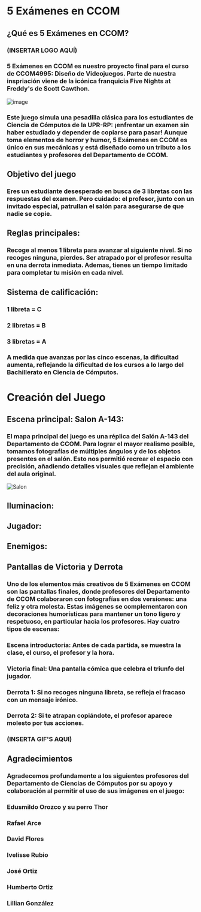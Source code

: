 # 5 Exámenes en CCOM

## ¿Qué es 5 Exámenes en CCOM?

### (INSERTAR LOGO AQUÍ)

### 5 Exámenes en CCOM es nuestro proyecto final para el curso de CCOM4995: Diseño de Videojuegos. Parte de nuestra inspriación viene de la icónica franquicia Five Nights at Freddy's de Scott Cawthon.

![image](https://github.com/user-attachments/assets/f9a7dfb9-efb6-4a2f-aab8-ba2999ad24d0)

### Este juego simula una pesadilla clásica para los estudiantes de Ciencia de Cómputos de la UPR-RP: ¡enfrentar un examen sin haber estudiado y depender de copiarse para pasar! Aunque toma elementos de horror y humor, 5 Exámenes en CCOM es único en sus mecánicas y está diseñado como un tributo a los estudiantes y profesores del Departamento de CCOM.

## Objetivo del juego
### Eres un estudiante desesperado en busca de 3 libretas con las respuestas del examen. Pero cuidado: el profesor, junto con un invitado especial, patrullan el salón para asegurarse de que nadie se copie.

## Reglas principales:
### Recoge al menos 1 libreta para avanzar al siguiente nivel. Si no recoges ninguna, pierdes. Ser atrapado por el profesor resulta en una derrota inmediata. Ademas, tienes un tiempo limitado para completar tu misión en cada nivel.

## Sistema de calificación:
### 1 libreta = C
### 2 libretas = B
### 3 libretas = A
### A medida que avanzas por las cinco escenas, la dificultad aumenta, reflejando la dificultad de los cursos a lo largo del Bachillerato en Ciencia de Cómputos.

# Creación del Juego
## Escena principal: Salon A-143: 
### El mapa principal del juego es una réplica del Salón A-143 del Departamento de CCOM. Para lograr el mayor realismo posible, tomamos fotografías de múltiples ángulos y de los objetos presentes en el salón. Esto nos permitió recrear el espacio con precisión, añadiendo detalles visuales que reflejan el ambiente del aula original.
![Salon](https://github.com/user-attachments/assets/f44e5be1-1298-416e-8b57-b47024ff8575) 

## Iluminacion:

## Jugador:

## Enemigos:

## Pantallas de Victoria y Derrota

### Uno de los elementos más creativos de 5 Exámenes en CCOM son las pantallas finales, donde profesores del Departamento de CCOM colaboraron con fotografías en dos versiones: una feliz y otra molesta. Estas imágenes se complementaron con decoraciones humorísticas para mantener un tono ligero y respetuoso, en particular hacia los profesores. Hay cuatro tipos de escenas:

### Escena introductoria: Antes de cada partida, se muestra la clase, el curso, el profesor y la hora.

### Victoria final: Una pantalla cómica que celebra el triunfo del jugador.
### Derrota 1: Si no recoges ninguna libreta, se refleja el fracaso con un mensaje irónico.

### Derrota 2: Si te atrapan copiándote, el profesor aparece molesto por tus acciones. 

### (INSERTA GIF'S AQUI)


## Agradecimientos

### Agradecemos profundamente a los siguientes profesores del Departamento de Ciencias de Cómputos por su apoyo y colaboración al permitir el uso de sus imágenes en el juego:

### Edusmildo Orozco y su perro Thor
### Rafael Arce
### David Flores
### Ivelisse Rubio
### José Ortiz
### Humberto Ortiz
### Lillian González
